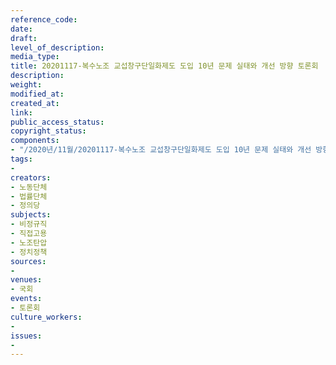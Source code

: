 ```yaml
---
reference_code: 
date: 
draft: 
level_of_description: 
media_type: 
title: 20201117-복수노조 교섭창구단일화제도 도입 10년 문제 실태와 개선 방향 토론회
description: 
weight: 
modified_at: 
created_at: 
link: 
public_access_status: 
copyright_status: 
components:
- "/2020년/11월/20201117-복수노조 교섭창구단일화제도 도입 10년 문제 실태와 개선 방향 토론회/1280_PIG2202.jpg"
tags:
- 
creators:
- 노동단체
- 법률단체
- 정의당
subjects:
- 비정규직
- 직접고용
- 노조탄압
- 정치정책
sources:
- 
venues:
- 국회
events:
- 토론회
culture_workers:
- 
issues:
- 
---
```


